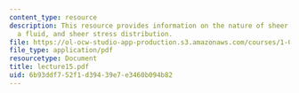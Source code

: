 ```yaml
---
content_type: resource
description: This resource provides information on the nature of sheer stresses in
  a fluid, and sheer stress distribution.
file: https://ol-ocw-studio-app-production.s3.amazonaws.com/courses/1-060-engineering-mechanics-ii-spring-2006/6b93ddf752f1d39439e7e3460b094b82_lecture15.pdf
file_type: application/pdf
resourcetype: Document
title: lecture15.pdf
uid: 6b93ddf7-52f1-d394-39e7-e3460b094b82
---
```

